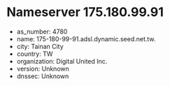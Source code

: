 # Nameserver 175.180.99.91

* as_number: 4780
* name: 175-180-99-91.adsl.dynamic.seed.net.tw.
* city: Tainan City
* country: TW
* organization: Digital United Inc.
* version: Unknown
* dnssec: Unknown

